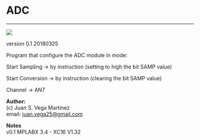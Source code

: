 # **ADC**
- - - 
![](image.png)

version 0.1 20180325

Program that configure the ADC module in mode:

Start Sampling   -> by instruction (setting to high the bit SAMP value)
 
Start Conversion -> by instruction (clearing the bit SAMP value)

Channel          -> AN7

**Author:**   
(c) Juan S. Vega Martinez   
email: juan.vega25@gmail.com   

**Notes**   
v0.1 MPLABX 3.4 - XC16 V1.32  
